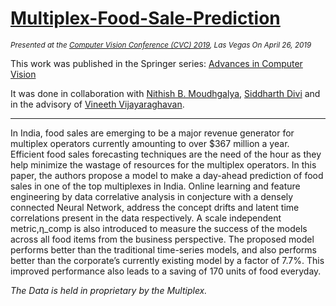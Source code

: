 # [Multiplex-Food-Sale-Prediction](https://link.springer.com/chapter/10.1007/978-3-030-17798-0_8)

<i><small>Presented at the <a href="https://saiconference.com/Conferences/CVC2019">Computer Vision Conference (CVC) 2019</a>, Las Vegas On April 26, 2019</small></i>

This work was published in the Springer series: [Advances in Computer Vision](https://link.springer.com/book/10.1007/978-3-030-17798-0)

It was done in collaboration with [Nithish B. Moudhgalya](https://nithishb.github.io/my-website/#/about), [Siddharth Divi](https://siddharthdivi.github.io) and in the advisory of [Vineeth Vijayaraghavan](https://solarillionfoundation.org/people/VineethVijayaraghavan/).

<hr>

In India, food sales are emerging to be a major revenue generator for multiplex operators currently amounting to over $367 million a year. Efficient food sales forecasting techniques are the need of the hour as they help minimize the wastage of resources for the multiplex operators. In this paper, the authors propose a model to make a day-ahead prediction of food sales in one of the top multiplexes in India. Online learning and feature engineering by data correlative analysis in conjecture with a densely connected Neural Network, address the concept drifts and latent time correlations present in the data respectively. A scale independent metric,η\_comp is also introduced to measure the success of the models across all food items from the business perspective. The proposed model performs better than the traditional time-series models, and also performs better than the corporate’s currently existing model by a factor of 7.7%. This improved performance also leads to a saving of 170 units of food everyday.

_The Data is held in proprietary by the Multiplex._  
